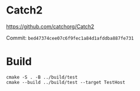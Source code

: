 # Catch2

https://github.com/catchorg/Catch2

Commit: `bed47374cee07c6f9fec1a84d1afddba887fe731`

# Build

```
cmake -S . -B ../build/test
cmake --build ../build/test --target TestHost
```